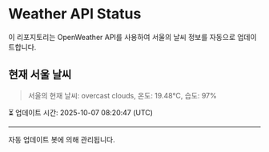 
# Weather API Status

이 리포지토리는 OpenWeather API를 사용하여 서울의 날씨 정보를 자동으로 업데이트합니다.

## 현재 서울 날씨
> 서울의 현재 날씨: overcast clouds, 온도: 19.48°C, 습도: 97%

⏳ 업데이트 시간: 2025-10-07 08:20:47 (UTC)

---
자동 업데이트 봇에 의해 관리됩니다.
